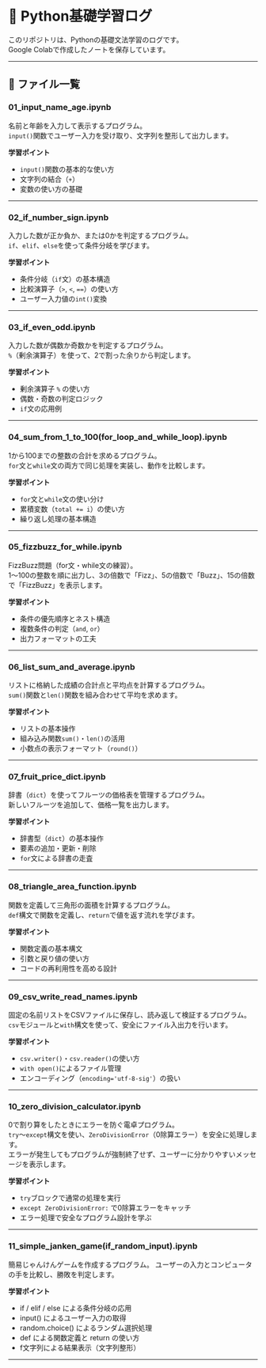 # 🐍 Python基礎学習ログ

このリポジトリは、Pythonの基礎文法学習のログです。  
Google Colabで作成したノートを保存しています。

---

## 📘 ファイル一覧

### 01_input_name_age.ipynb  
名前と年齢を入力して表示するプログラム。  
`input()`関数でユーザー入力を受け取り、文字列を整形して出力します。  

**学習ポイント**  
- `input()`関数の基本的な使い方  
- 文字列の結合（`+`）  
- 変数の使い方の基礎  

---

### 02_if_number_sign.ipynb  
入力した数が正か負か、または0かを判定するプログラム。  
`if`、`elif`、`else`を使って条件分岐を学びます。  

**学習ポイント**  
- 条件分岐（`if`文）の基本構造  
- 比較演算子（`>`, `<`, `==`）の使い方  
- ユーザー入力値の`int()`変換  

---

### 03_if_even_odd.ipynb  
入力した数が偶数か奇数かを判定するプログラム。  
`%`（剰余演算子）を使って、2で割った余りから判定します。  

**学習ポイント**  
- 剰余演算子 `%` の使い方  
- 偶数・奇数の判定ロジック  
- `if`文の応用例  

---

### 04_sum_from_1_to_100(for_loop_and_while_loop).ipynb  
1から100までの整数の合計を求めるプログラム。  
`for`文と`while`文の両方で同じ処理を実装し、動作を比較します。  

**学習ポイント**  
- `for`文と`while`文の使い分け  
- 累積変数（`total += i`）の使い方  
- 繰り返し処理の基本構造  

---

### 05_fizzbuzz_for_while.ipynb  
FizzBuzz問題（for文・while文の練習）。  
1〜100の整数を順に出力し、3の倍数で「Fizz」、5の倍数で「Buzz」、15の倍数で「FizzBuzz」を表示します。  

**学習ポイント**  
- 条件の優先順序とネスト構造  
- 複数条件の判定（`and`, `or`）  
- 出力フォーマットの工夫  

---

### 06_list_sum_and_average.ipynb  
リストに格納した成績の合計点と平均点を計算するプログラム。  
`sum()`関数と`len()`関数を組み合わせて平均を求めます。  

**学習ポイント**  
- リストの基本操作  
- 組み込み関数`sum()`・`len()`の活用  
- 小数点の表示フォーマット（`round()`）  

---

### 07_fruit_price_dict.ipynb  
辞書（`dict`）を使ってフルーツの価格表を管理するプログラム。  
新しいフルーツを追加して、価格一覧を出力します。  

**学習ポイント**  
- 辞書型（`dict`）の基本操作  
- 要素の追加・更新・削除  
- `for`文による辞書の走査  

---

### 08_triangle_area_function.ipynb  
関数を定義して三角形の面積を計算するプログラム。  
`def`構文で関数を定義し、`return`で値を返す流れを学びます。  

**学習ポイント**  
- 関数定義の基本構文  
- 引数と戻り値の使い方  
- コードの再利用性を高める設計  

---

### 09_csv_write_read_names.ipynb  
固定の名前リストをCSVファイルに保存し、読み返して検証するプログラム。  
`csv`モジュールと`with`構文を使って、安全にファイル入出力を行います。  

**学習ポイント**  
- `csv.writer()`・`csv.reader()`の使い方  
- `with open()`によるファイル管理  
- エンコーディング（`encoding='utf-8-sig'`）の扱い  

---

### 10_zero_division_calculator.ipynb  
0で割り算をしたときにエラーを防ぐ電卓プログラム。  
`try`〜`except`構文を使い、`ZeroDivisionError`（0除算エラー）を安全に処理します。  
エラーが発生してもプログラムが強制終了せず、ユーザーに分かりやすいメッセージを表示します。  

**学習ポイント**  
- `try`ブロックで通常の処理を実行  
- `except ZeroDivisionError:` で0除算エラーをキャッチ  
- エラー処理で安全なプログラム設計を学ぶ  

---

### 11_simple_janken_game(if_random_input).ipynb
簡易じゃんけんゲームを作成するプログラム。
ユーザーの入力とコンピュータの手を比較し、勝敗を判定します。

**学習ポイント**
- if / elif / else による条件分岐の応用
- input() によるユーザー入力の取得
- random.choice() によるランダム選択処理
- def による関数定義と return の使い方
- f文字列による結果表示（文字列整形）

---

